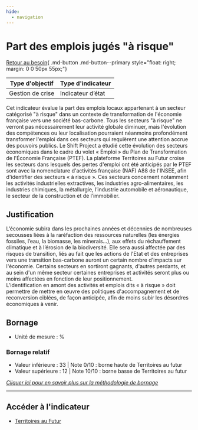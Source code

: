 ```yaml
---
hide:
  - navigation
---
```


# Part des emplois jugés "à risque"

[Retour au besoin](https://konsilion.github.io/diag360/pages/besoins/bi1){ .md-button .md-button--primary style="float: right; margin: 0 0 50px 55px;"}

|Type d'objectif|Type d'indicateur|
|--|--|
|Gestion de crise|Indicateur d’état|

Cet indicateur évalue la part des emplois locaux appartenant à un secteur catégorisé "à risque" dans un contexte de transformation de l'économie française vers une société bas-carbone. 
Tous les secteurs "à risque" ne verront pas nécessairement leur activité globale diminuer, mais l'évolution des compétences ou leur localisation pourraient néanmoins profondément transformer l'emploi dans ces secteurs qui requièrent une attention accrue des pouvoirs publics. 
Le Shift Project a étudié cette évolution des secteurs économiques dans le cadre du volet « Emploi » du Plan de Transformation de l'Économie Française (PTEF). La plateforme Territoires au Futur croise les secteurs dans lesquels des pertes d'emploi ont été anticipés par le PTEF sont avec la nomenclature d'activités française (NAF) A88 de l'INSEE, afin d'identifier des secteurs « à risque ». Ces secteurs concernent notamment les activités industrielles extractives, les industries agro-alimentaires, les industries chimiques, la métallurgie, l’industrie automobile et aéronautique, le secteur de la construction et de l’immobilier.  

## Justification

L’économie subira dans les prochaines années et décennies de nombreuses secousses liées à la raréfaction des ressources naturelles (les énergies fossiles, l’eau, la biomasse, les minerais…), aux effets du réchauffement climatique et à l’érosion de la biodiversité. Elle sera aussi affectée par des risques de transition, liés au fait que les actions de l'Etat et des entreprises vers une transition bas-carbone auront un certain nombre d'impacts sur l'économie. Certains secteurs en sortiront gagnants, d'autres perdants, et au sein d'un même secteur certaines entreprises et activités seront plus ou moins affectées en fonction de leur positionnement.  
L’identification en amont des activités et emplois dits « à risque » doit permettre de mettre en œuvre des politiques d'accompagnement et de reconversion ciblées, de façon anticipée, afin de moins subir les désordres économiques à venir. 

## Bornage

* Unité de mesure : %

### Bornage relatif

* Valeur inférieure : 33 | Note 0/10 : borne haute de Territoires au futur
* Valeur supérieure : 12 | Note 10/10 : borne basse de Territoires au futur

*[Cliquer ici pour en savoir plus sur la méthodologie de bornage](https://konsilion.github.io/diag360/pages/indicateurs/methode_bornage)*

---

## Accéder à l'indicateur

- [Territoires au Futur](https://territoiresaufutur.org/carte?indicator=fragilisation_emploi_local&scale=epci) 
